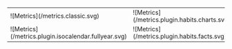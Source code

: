 <table border="0">
 <tr>
    <td> ![Metrics](/metrics.classic.svg) </td>
    <td> ![Metrics](/metrics.plugin.habits.charts.svg) </td>
 </tr>
 <tr>
    <td> ![Metrics](/metrics.plugin.isocalendar.fullyear.svg) </td>
    <td> ![Metrics](/metrics.plugin.habits.facts.svg) </td>
 </tr>
</table>
